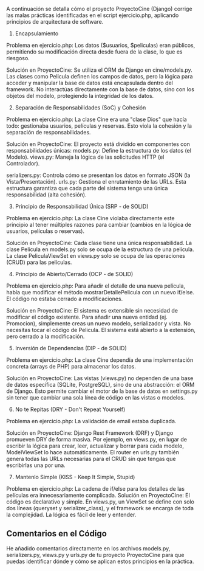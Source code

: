 A continuación se detalla cómo el proyecto ProyectoCine (Django) corrige las malas prácticas identificadas en el script ejercicio.php, aplicando principios de arquitectura de software.

1. Encapsulamiento

Problema en ejercicio.php: Los datos ($usuarios, $peliculas) eran públicos, permitiendo su modificación directa desde fuera de la clase, lo que es riesgoso.

Solución en ProyectoCine: Se utiliza el ORM de Django en cine/models.py. Las clases como Pelicula definen los campos de datos, pero la lógica para acceder y manipular la base de datos está encapsulada dentro del framework. No interactúas directamente con la base de datos, sino con los objetos del modelo, protegiendo la integridad de los datos.


2. Separación de Responsabilidades (SoC) y Cohesión

Problema en ejercicio.php: La clase Cine era una "clase Dios" que hacía todo: gestionaba usuarios, películas y reservas. Esto viola la cohesión y la separación de responsabilidades.

Solución en ProyectoCine: El proyecto está dividido en componentes con responsabilidades únicas:
models.py: Define la estructura de los datos (el Modelo).
views.py: Maneja la lógica de las solicitudes HTTP (el Controlador).

serializers.py: Controla cómo se presentan los datos en formato JSON (la Vista/Presentación).
urls.py: Gestiona el enrutamiento de las URLs. Esta estructura garantiza que cada parte del sistema tenga una única responsabilidad (alta cohesión).


3. Principio de Responsabilidad Única (SRP - de SOLID)

Problema en ejercicio.php: La clase Cine violaba directamente este principio al tener múltiples razones para cambiar (cambios en la lógica de usuarios, películas o reservas).

Solución en ProyectoCine: Cada clase tiene una única responsabilidad. La clase Pelicula en models.py solo se ocupa de la estructura de una película. La clase PeliculaViewSet en views.py solo se ocupa de las operaciones (CRUD) para las películas.


4. Principio de Abierto/Cerrado (OCP - de SOLID)

Problema en ejercicio.php: Para añadir el detalle de una nueva película, había que modificar el método mostrarDetallePelicula con un nuevo if/else. El código no estaba cerrado a modificaciones.

Solución en ProyectoCine: El sistema es extensible sin necesidad de modificar el código existente. Para añadir una nueva entidad (ej. Promocion), simplemente creas un nuevo modelo, serializador y vista. No necesitas tocar el código de Pelicula. El sistema está abierto a la extensión, pero cerrado a la modificación.


5. Inversión de Dependencias (DIP - de SOLID)

Problema en ejercicio.php: La clase Cine dependía de una implementación concreta (arrays de PHP) para almacenar los datos.

Solución en ProyectoCine: Las vistas (views.py) no dependen de una base de datos específica (SQLite, PostgreSQL), sino de una abstracción: el ORM de Django. Esto permite cambiar el motor de la base de datos en settings.py sin tener que cambiar una sola línea de código en las vistas o modelos.


6. No te Repitas (DRY - Don't Repeat Yourself)

Problema en ejercicio.php: La validación de email estaba duplicada.

Solución en ProyectoCine: Django Rest Framework (DRF) y Django promueven DRY de forma masiva. Por ejemplo, en views.py, en lugar de escribir la lógica para crear, leer, actualizar y borrar para cada modelo, ModelViewSet lo hace automáticamente. El router en urls.py también genera todas las URLs necesarias para el CRUD sin que tengas que escribirlas una por una.


7. Mantenlo Simple (KISS - Keep It Simple, Stupid)

Problema en ejercicio.php: La cadena de if/else para los detalles de las películas era innecesariamente complicada.
Solución en ProyectoCine: El código es declarativo y simple. En views.py, un ViewSet se define con solo dos líneas (queryset y serializer_class), y el framework se encarga de toda la complejidad. La lógica es fácil de leer y entender.

## Comentarios en el Código
He añadido comentarios directamente en los archivos models.py, serializers.py, views.py y urls.py de tu proyecto ProyectoCine para que puedas identificar dónde y cómo se aplican estos principios en la práctica.

